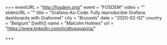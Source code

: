 +++
eventURL = "http://fosdem.org/"
event = "FOSDEM"
video = ""
slidesURL = ""
title = "Grafana-As-Code: Fully reproducible Grafana dashboards with Grafonnet"
city = "Brussels"
date = "2020-02-02"
country = "Belgium"
[[with]]
name = "Malcolm Holmes"
url = "https://www.linkedin.com/in/dhupayavira/"

+++

